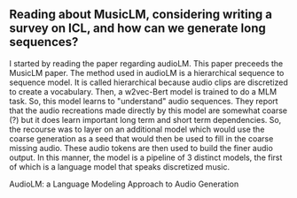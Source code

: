 ## Reading about MusicLM, considering writing a survey on ICL, and how can we generate long sequences?

I started by reading the paper regarding audioLM. This paper preceeds the MusicLM paper. The method used in audioLM is a hierarchical sequence to sequence model. It is called hierarchical because audio clips are discretized to create a vocabulary. Then, a w2vec-Bert model is trained to do a MLM task. So, this model learns to "understand" audio sequences. They report that the audio recreations made directly by this model are somewhat coarse (?) but it does learn important long term and short term dependencies. So, the recourse was to layer on an additional model which would use the coarse generation as a seed that would then be used to fill in the coarse missing audio. These audio tokens are then used to build the finer audio output. In this manner, the model is a pipeline of 3 distinct models, the first of which is a language model that speaks discretized music.

AudioLM: a Language Modeling Approach to Audio Generation

